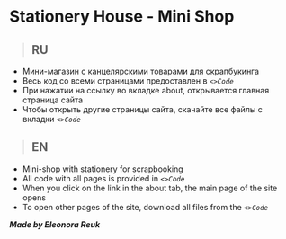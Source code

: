 # Stationery House - Mini Shop
>## RU
- Мини-магазин с канцелярскими товарами для скрапбукинга
- Весь код со всеми страницами предоставлен в *`<>Code`*
- При нажатии на ссылку во вкладке about, открывается главная страница сайта
- Чтобы открыть другие страницы сайта, скачайте все файлы с вкладки *`<>Code`*
>## EN
- Mini-shop with stationery for scrapbooking
- All code with all pages is provided in *`<>Code`*
- When you click on the link in the about tab, the main page of the site opens
- To open other pages of the site, download all files from the *`<>Code`*

___Made by Eleonora Reuk___
